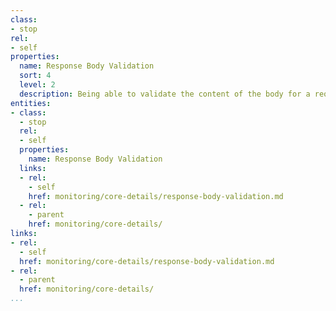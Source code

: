 ```yaml
---
class:
- stop
rel:
- self
properties:
  name: Response Body Validation
  sort: 4
  level: 2
  description: Being able to validate the content of the body for a request.
entities:
- class:
  - stop
  rel:
  - self
  properties:
    name: Response Body Validation
  links:
  - rel:
    - self
    href: monitoring/core-details/response-body-validation.md
  - rel:
    - parent
    href: monitoring/core-details/
links:
- rel:
  - self
  href: monitoring/core-details/response-body-validation.md
- rel:
  - parent
  href: monitoring/core-details/
...
```

